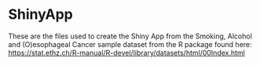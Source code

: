 # ShinyApp
These are the files used to create the Shiny App from the	Smoking, Alcohol and (O)esophageal Cancer sample dataset from the R package found here: https://stat.ethz.ch/R-manual/R-devel/library/datasets/html/00Index.html
